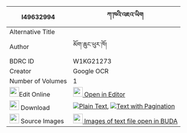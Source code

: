 |I49632994|ཀ་ཁའི་འཇའ་ཡིག 
| --- | --- 
|Alternative Title |
|Author| མོག་ཆུང་ཕུར་ཁོ།
|BDRC ID | W1KG21273
|Creator | Google OCR
|Number of Volumes| 1
|<img width="25" src="https://img.icons8.com/color/25/000000/edit-property.png">Edit Online| [<img width="25" src="https://avatars.githubusercontent.com/u/45091458?s=200&v=4"> Open in Editor](http://editor.openpecha.org/I49632994)
|<img width="25" src="https://img.icons8.com/fluent/48/000000/download-2.png"/>  Download | [![](https://img.icons8.com/color/20/000000/txt.png)Plain Text](https://github.com/Openpecha/I49632994/releases/download/v1/kakha_i_jayik_plain_I49632994.zip), [![](https://img.icons8.com/color/20/000000/txt.png)Text with Pagination](https://github.com/Openpecha/I49632994/releases/download/v1/kakha_i_jayik_pages_I49632994.zip)
|<img width="25" src="https://img.icons8.com/plasticine/100/000000/pictures-folder.png"/>  Source Images | [<img width="25" src="https://library.bdrc.io/icons/BUDA-small.svg"> Images of text file open in BUDA](https://library.bdrc.io/show/bdr:W1KG21273)